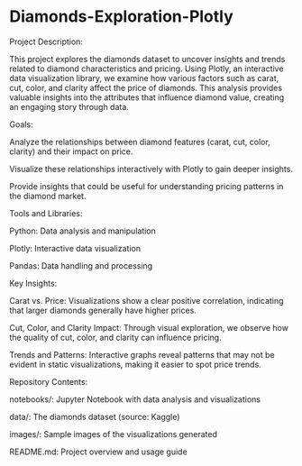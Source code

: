 # Diamonds-Exploration-Plotly
Project Description:

This project explores the diamonds dataset to uncover insights and trends related to diamond characteristics and pricing. Using Plotly, an interactive data visualization library, we examine how various factors such as carat, cut,
color, and clarity affect the price of diamonds. This analysis provides valuable insights into the attributes that influence diamond value, creating an engaging story through data.

Goals:

Analyze the relationships between diamond features (carat, cut, color, clarity) and their impact on price.

Visualize these relationships interactively with Plotly to gain deeper insights.

Provide insights that could be useful for understanding pricing patterns in the diamond market.

Tools and Libraries:

Python: Data analysis and manipulation

Plotly: Interactive data visualization

Pandas: Data handling and processing


Key Insights:

Carat vs. Price: Visualizations show a clear positive correlation, indicating that larger diamonds generally have higher prices.

Cut, Color, and Clarity Impact: Through visual exploration, we observe how the quality of cut, color, and clarity can influence pricing.

Trends and Patterns: Interactive graphs reveal patterns that may not be evident in static visualizations, making it easier to spot price trends.

Repository Contents:

notebooks/: Jupyter Notebook with data analysis and visualizations

data/: The diamonds dataset (source: Kaggle)

images/: Sample images of the visualizations generated

README.md: Project overview and usage guide
